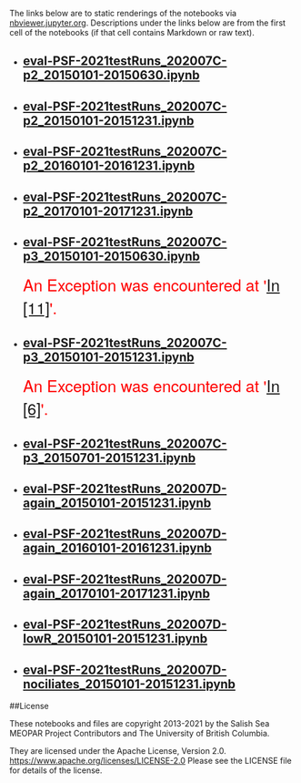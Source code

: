The links below are to static renderings of the notebooks via
[nbviewer.jupyter.org](https://nbviewer.jupyter.org/).
Descriptions under the links below are from the first cell of the notebooks
(if that cell contains Markdown or raw text).

* ## [eval-PSF-2021testRuns_202007C-p2_20150101-20150630.ipynb](https://nbviewer.jupyter.org/github/SalishSeaCast/analysis-elise-2/blob/master/notebooks/bioTuning/tvdTuning/Eval202007/PSF/eval-PSF-2021testRuns_202007C-p2_20150101-20150630.ipynb)  
    
* ## [eval-PSF-2021testRuns_202007C-p2_20150101-20151231.ipynb](https://nbviewer.jupyter.org/github/SalishSeaCast/analysis-elise-2/blob/master/notebooks/bioTuning/tvdTuning/Eval202007/PSF/eval-PSF-2021testRuns_202007C-p2_20150101-20151231.ipynb)  
    
* ## [eval-PSF-2021testRuns_202007C-p2_20160101-20161231.ipynb](https://nbviewer.jupyter.org/github/SalishSeaCast/analysis-elise-2/blob/master/notebooks/bioTuning/tvdTuning/Eval202007/PSF/eval-PSF-2021testRuns_202007C-p2_20160101-20161231.ipynb)  
    
* ## [eval-PSF-2021testRuns_202007C-p2_20170101-20171231.ipynb](https://nbviewer.jupyter.org/github/SalishSeaCast/analysis-elise-2/blob/master/notebooks/bioTuning/tvdTuning/Eval202007/PSF/eval-PSF-2021testRuns_202007C-p2_20170101-20171231.ipynb)  
    
* ## [eval-PSF-2021testRuns_202007C-p3_20150101-20150630.ipynb](https://nbviewer.jupyter.org/github/SalishSeaCast/analysis-elise-2/blob/master/notebooks/bioTuning/tvdTuning/Eval202007/PSF/eval-PSF-2021testRuns_202007C-p3_20150101-20150630.ipynb)  
    
    <span style="color:red; font-family:Helvetica Neue, Helvetica, Arial, sans-serif; font-size:2em;">An Exception was encountered at '<a href="#papermill-error-cell">In [11]</a>'.</span>

* ## [eval-PSF-2021testRuns_202007C-p3_20150101-20151231.ipynb](https://nbviewer.jupyter.org/github/SalishSeaCast/analysis-elise-2/blob/master/notebooks/bioTuning/tvdTuning/Eval202007/PSF/eval-PSF-2021testRuns_202007C-p3_20150101-20151231.ipynb)  
    
    <span style="color:red; font-family:Helvetica Neue, Helvetica, Arial, sans-serif; font-size:2em;">An Exception was encountered at '<a href="#papermill-error-cell">In [6]</a>'.</span>

* ## [eval-PSF-2021testRuns_202007C-p3_20150701-20151231.ipynb](https://nbviewer.jupyter.org/github/SalishSeaCast/analysis-elise-2/blob/master/notebooks/bioTuning/tvdTuning/Eval202007/PSF/eval-PSF-2021testRuns_202007C-p3_20150701-20151231.ipynb)  
    
* ## [eval-PSF-2021testRuns_202007D-again_20150101-20151231.ipynb](https://nbviewer.jupyter.org/github/SalishSeaCast/analysis-elise-2/blob/master/notebooks/bioTuning/tvdTuning/Eval202007/PSF/eval-PSF-2021testRuns_202007D-again_20150101-20151231.ipynb)  
    
* ## [eval-PSF-2021testRuns_202007D-again_20160101-20161231.ipynb](https://nbviewer.jupyter.org/github/SalishSeaCast/analysis-elise-2/blob/master/notebooks/bioTuning/tvdTuning/Eval202007/PSF/eval-PSF-2021testRuns_202007D-again_20160101-20161231.ipynb)  
    
* ## [eval-PSF-2021testRuns_202007D-again_20170101-20171231.ipynb](https://nbviewer.jupyter.org/github/SalishSeaCast/analysis-elise-2/blob/master/notebooks/bioTuning/tvdTuning/Eval202007/PSF/eval-PSF-2021testRuns_202007D-again_20170101-20171231.ipynb)  
    
* ## [eval-PSF-2021testRuns_202007D-lowR_20150101-20151231.ipynb](https://nbviewer.jupyter.org/github/SalishSeaCast/analysis-elise-2/blob/master/notebooks/bioTuning/tvdTuning/Eval202007/PSF/eval-PSF-2021testRuns_202007D-lowR_20150101-20151231.ipynb)  
    
* ## [eval-PSF-2021testRuns_202007D-nociliates_20150101-20151231.ipynb](https://nbviewer.jupyter.org/github/SalishSeaCast/analysis-elise-2/blob/master/notebooks/bioTuning/tvdTuning/Eval202007/PSF/eval-PSF-2021testRuns_202007D-nociliates_20150101-20151231.ipynb)  
    

##License

These notebooks and files are copyright 2013-2021
by the Salish Sea MEOPAR Project Contributors
and The University of British Columbia.

They are licensed under the Apache License, Version 2.0.
https://www.apache.org/licenses/LICENSE-2.0
Please see the LICENSE file for details of the license.
